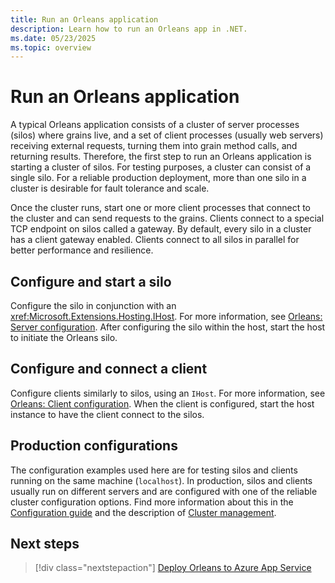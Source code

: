 ```yaml
---
title: Run an Orleans application
description: Learn how to run an Orleans app in .NET.
ms.date: 05/23/2025
ms.topic: overview
---
```


# Run an Orleans application

A typical Orleans application consists of a cluster of server processes (silos) where grains live, and a set of client processes (usually web servers) receiving external requests, turning them into grain method calls, and returning results. Therefore, the first step to run an Orleans application is starting a cluster of silos. For testing purposes, a cluster can consist of a single silo. For a reliable production deployment, more than one silo in a cluster is desirable for fault tolerance and scale.

Once the cluster runs, start one or more client processes that connect to the cluster and can send requests to the grains. Clients connect to a special TCP endpoint on silos called a gateway. By default, every silo in a cluster has a client gateway enabled. Clients connect to all silos in parallel for better performance and resilience.

## Configure and start a silo

Configure the silo in conjunction with an <xref:Microsoft.Extensions.Hosting.IHost>. For more information, see [Orleans: Server configuration](../host/configuration-guide/server-configuration.md). After configuring the silo within the host, start the host to initiate the Orleans silo.

## Configure and connect a client

Configure clients similarly to silos, using an `IHost`. For more information, see [Orleans: Client configuration](../host/configuration-guide/client-configuration.md). When the client is configured, start the host instance to have the client connect to the silos.

## Production configurations

The configuration examples used here are for testing silos and clients running on the same machine (`localhost`). In production, silos and clients usually run on different servers and are configured with one of the reliable cluster configuration options. Find more information about this in the [Configuration guide](../host/configuration-guide/index.md) and the description of [Cluster management](../implementation/cluster-management.md).

## Next steps

> [!div class="nextstepaction"]
> [Deploy Orleans to Azure App Service](deploy-to-azure-app-service.md)
